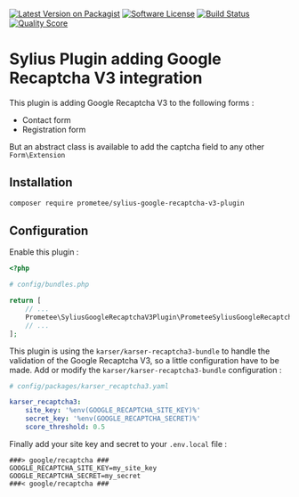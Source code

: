 [![Latest Version on Packagist][ico-version]][link-packagist]
[![Software License][ico-license]](LICENSE)
[![Build Status][ico-travis]][link-travis]
[![Quality Score][ico-code-quality]][link-code-quality]

# Sylius Plugin adding Google Recaptcha V3 integration

This plugin is adding Google Recaptcha V3 to the following forms :

- Contact form
- Registration form

But an abstract class is available to add the captcha field to any other `Form\Extension`

## Installation

```bash
composer require prometee/sylius-google-recaptcha-v3-plugin
```
## Configuration

Enable this plugin :

```php
<?php

# config/bundles.php

return [
    // ...
    Prometee\SyliusGoogleRecaptchaV3Plugin\PrometeeSyliusGoogleRecaptchaV3Plugin::class => ['all' => true],
    // ...
];
```

This plugin is using the `karser/karser-recaptcha3-bundle` to handle the validation of the
Google Recaptcha V3, so a little configuration have to be made.
Add or modify the `karser/karser-recaptcha3-bundle` configuration :

```yaml
# config/packages/karser_recaptcha3.yaml

karser_recaptcha3:
    site_key: '%env(GOOGLE_RECAPTCHA_SITE_KEY)%'
    secret_key: '%env(GOOGLE_RECAPTCHA_SECRET)%'
    score_threshold: 0.5

```

Finally add your site key and secret to your `.env.local` file :

```dotenv
###> google/recaptcha ###
GOOGLE_RECAPTCHA_SITE_KEY=my_site_key
GOOGLE_RECAPTCHA_SECRET=my_secret
###< google/recaptcha ###
```

[ico-version]: https://img.shields.io/packagist/v/Prometee/sylius-google-recaptcha-v3-plugin.svg?style=flat-square
[ico-license]: https://img.shields.io/badge/license-MIT-brightgreen.svg?style=flat-square
[ico-travis]: https://img.shields.io/travis/Prometee/SyliusGoogleRecaptchaV3Plugin/master.svg?style=flat-square
[ico-code-quality]: https://img.shields.io/scrutinizer/g/Prometee/SyliusGoogleRecaptchaV3Plugin.svg?style=flat-square

[link-packagist]: https://packagist.org/packages/prometee/sylius-google-recaptcha-v3-plugin
[link-travis]: https://travis-ci.org/Prometee/SyliusGoogleRecaptchaV3Plugin
[link-scrutinizer]: https://scrutinizer-ci.com/g/Prometee/SyliusGoogleRecaptchaV3Plugin/code-structure
[link-code-quality]: https://scrutinizer-ci.com/g/Prometee/SyliusGoogleRecaptchaV3Plugin
